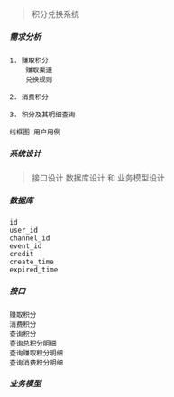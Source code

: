 > 积分兑换系统

##### 需求分析

    1. 赚取积分
        赚取渠道
        兑换规则
        
    2. 消费积分

    3. 积分及其明细查询

    线框图 用户用例
    
##### 系统设计

> 接口设计 数据库设计 和 业务模型设计

##### 数据库

    id
    user_id
    channel_id
    event_id
    credit
    create_time
    expired_time


##### 接口

    赚取积分
    消费积分
    查询积分
    查询总积分明细
    查询赚取积分明细
    查询消费积分明细
    
##### 业务模型

    